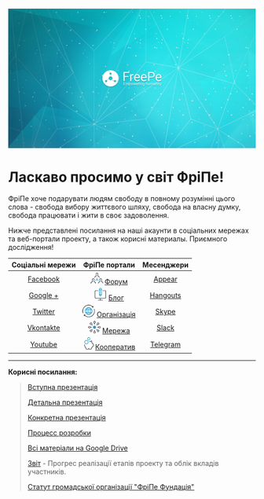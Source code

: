 ![](../images/Banner_2.jpg)

# Ласкаво просимо у світ ФріПе!

ФріПе хоче подарувати людям свободу в повному розумінні цього слова - свобода вибору життєвого шляху, свобода на власну думку, свобода працювати і жити в своє задоволення.

Нижче представлені посилання на наші акаунти в соціальних мережах та веб-портали проекту, а також корисні материалы. Приємного дослідження!

| **Соціальні мережи** | **ФріПе портали** | **Месенджери** |
| :---: | :---: | :---: |
| [Facebook](https://fb.com/freepe.org) | ![](../images/networking.png) [Форум](http://freepe.co/) | [Appear](https://appear.in/freepe) |
| [Google +](https://plus.google.com/106815883580854777966) | ![](../images/computer.png) [Блог](http://freepe.online) | [Hangouts](https://hangouts.google.com/group/i8VCXO4OI49sQNo12) |
| [Twitter](https://twitter.com/freepe_org) | ![Organization](../images/worldwide.png) [Організація](https://freepe.org) | [Skype](https://join.skype.com/jQDP4cDrLKtf) |
| [Vkontakte](https://vk.com/freepe_org) | ![Network](../images/ellipse.png) [Мережа](http://freepe.net) | [Slack](https://freepe.slack.com/messages/@freepe/) |
| [Youtube](https://www.youtube.com/channel/UCPpxpzHdDbYDzxrWbgSUHzQ) | ![Cooperative](../images/piggy-bank.png)[Кооператив](https://freepe.co) | [Telegram](https://telegram.me/FreePe) |

---

**Корисні посилання:**

> [Вступна презентація](https://goo.gl/bxv33W)
>
> [Детальна презентація](https://prezi.com/dhz0yujgcdhv/freepe-freedom-4-people/)
>
> [Конкретна презентація](https://prezi.com/zyme4t6wrktm/presentation/)
>
> [Процесс розробки](https://pintask.me/board/vPsfuf2sawcaDyt6b)
>
> [Всі матеріали на Google Drive](https://drive.google.com/open?id=0B9mbBuJnN6tcdS1VSFQ5dEhOdkU)
>
> [Звіт](https://goo.gl/ArDg5z)  - Прогрес реалізації етапів проекту та облік вкладів участників.
>
> [Статут громадської організації "ФріПе Фундація"](https://goo.gl/02pBT0)



